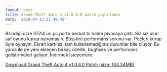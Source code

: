 ```yaml
---
layout: post
title: Grand Theft Auto 4 v1.0.6.0 patch yayınlandı
date: '2010-04-13 21:48:45'
---
```


Bilindiği üzre GTA4 ün pc portu berbat bi halde piyasaya çıktı. Siz siz olun saf oyunu kurup oynamayın. Büssürü performans sorunu var. Peçleri kurup öyle oynayın. Ekran kartınızı tam kullanamadığınız durumlar bile oluyor. Bu yama ile de yeni eklenen birkaç özellik, bugfixes ve performans geliştirmeleri geliyor. İndirmek isteyenlere:

<a href="http://www.gamershell.com/download_57838.shtml" target="_blank">Download Grand Theft Auto 4 v1.0.6.0 Patch (size: 104.34MB)</a>